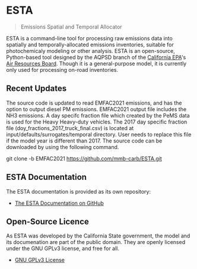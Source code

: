 # ESTA
> Emissions Spatial and Temporal Allocator

ESTA is a command-line tool for processing raw emissions data into spatially and temporally-allocated emissions inventories, suitable for photochemicaly modeling or other analysis. ESTA is an open-source, Python-based tool designed by the AQPSD branch of the [California EPA][CalEPA]'s [Air Resources Board][ARB].  Though it is a general-purpose model, it is currently only used for processing on-road inventories.


## Recent Updates

The source code is updated to read EMFAC2021 emissions, and has the option to output diesel PM emissions.  EMFAC2021 output file includes the NH3 emissions.  A day specifc fraction file which created by the PeMS data is used for the Heavy Heavy-duty vehicles.  The 2017 day specific fraction file (doy_fractions_2017_truck_final.csv) is located at input/defaults/surrogates/temporal directory.  User needs to replace this file if the model year is different than 2017.  The source code can be downloaded by using the following command.

git clone -b EMFAC2021 https://github.com/mmb-carb/ESTA.git



## ESTA Documentation

The ESTA documentation is provided as its own repository:

* [The ESTA Documentation on GitHub](https://github.com/mmb-carb/ESTA_Documentation)


## Open-Source Licence

As ESTA was developed by the California State government, the model and its documenation are part of the public domain. They are openly licensed under the GNU GPLv3 license, and free for all.

* [GNU GPLv3 License](LICENSE)


[ARB]: http://www.arb.ca.gov/homepage.htm
[CalEPA]: http://www.calepa.ca.gov/

